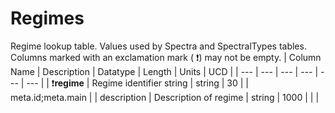 # Regimes
Regime lookup table. Values used by Spectra and SpectralTypes tables.
 Columns marked with an exclamation mark ( :exclamation:) may not be empty.
| Column Name | Description | Datatype | Length | Units  | UCD |
| --- | --- | --- | --- | --- | --- |
| :exclamation:**regime** | Regime identifier string | string | 30 |  | meta.id;meta.main  |
| description | Description of regime | string | 1000 |  |   |

